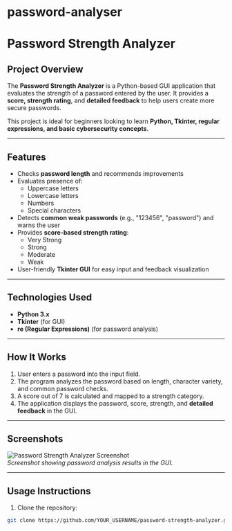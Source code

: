 # password-analyser
# Password Strength Analyzer

## Project Overview
The **Password Strength Analyzer** is a Python-based GUI application that evaluates the strength of a password entered by the user. It provides a **score, strength rating**, and **detailed feedback** to help users create more secure passwords.  

This project is ideal for beginners looking to learn **Python, Tkinter, regular expressions, and basic cybersecurity concepts**.

---

## Features
- Checks **password length** and recommends improvements
- Evaluates presence of:
  - Uppercase letters
  - Lowercase letters
  - Numbers
  - Special characters
- Detects **common weak passwords** (e.g., "123456", "password") and warns the user
- Provides **score-based strength rating**:
  - Very Strong
  - Strong
  - Moderate
  - Weak
- User-friendly **Tkinter GUI** for easy input and feedback visualization

---

## Technologies Used
- **Python 3.x**
- **Tkinter** (for GUI)
- **re (Regular Expressions)** (for password analysis)

---

## How It Works
1. User enters a password into the input field.
2. The program analyzes the password based on length, character variety, and common password checks.
3. A score out of 7 is calculated and mapped to a strength category.
4. The application displays the password, score, strength, and **detailed feedback** in the GUI.

---

## Screenshots

![Password Strength Analyzer Screenshot](screenshots/sample_screenshot.png)  
*Screenshot showing password analysis results in the GUI.*

---

## Usage Instructions

1. Clone the repository:
```bash
git clone https://github.com/YOUR_USERNAME/password-strength-analyzer.git
